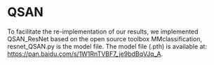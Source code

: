 # QSAN
To facilitate the re-implementation of our results, we implemented QSAN_ResNet based on the open source toolbox MMclassification, resnet_QSAN.py is the model file. The model file (.pth) is available at: https://pan.baidu.com/s/1W1RnTVBF7_je9bdBqVJq_A.
